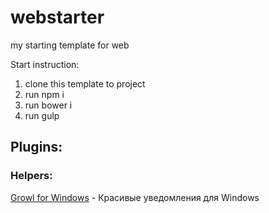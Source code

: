 # webstarter
my starting template for web

Start instruction:

1. clone this template to project
2. run npm i
3. run bower i
4. run gulp

<h2>Plugins:</h2>

<h3>Helpers:</h3>
<a href="http://www.growlforwindows.com/gfw/" target="_blank">Growl for Windows</a> - Красивые уведомления для Windows
